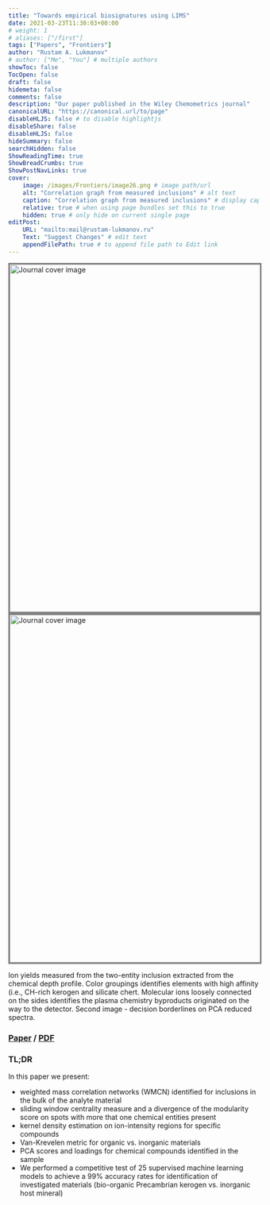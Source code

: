 ```yaml
---
title: "Towards empirical biosignatures using LIMS"
date: 2021-03-23T11:30:03+00:00
# weight: 1
# aliases: ["/first"]
tags: ["Papers", "Frontiers"]
author: "Rustam A. Lukmanov"
# author: ["Me", "You"] # multiple authors
showToc: false
TocOpen: false
draft: false
hidemeta: false
comments: false
description: "Our paper published in the Wiley Chemometrics journal"
canonicalURL: "https://canonical.url/to/page"
disableHLJS: false # to disable highlightjs
disableShare: false
disableHLJS: false
hideSummary: false
searchHidden: false
ShowReadingTime: true
ShowBreadCrumbs: true
ShowPostNavLinks: true
cover:
    image: /images/Frontiers/image26.png # image path/url
    alt: "Correlation graph from measured inclusions" # alt text
    caption: "Correlation graph from measured inclusions" # display caption under cover
    relative: true # when using page bundles set this to true
    hidden: true # only hide on current single page
editPost:
    URL: "mailto:mail@rustam-lukmanov.ru"
    Text: "Suggest Changes" # edit text
    appendFilePath: true # to append file path to Edit link
---
```


<a  href= https://analyticalsciencejournals.onlinelibrary.wiley.com/doi/full/10.1002/cem.3370><img src='/images/Frontiers/chemometrics.png' alt='Journal cover image' width='700'  padding ='50' align='middle' style="border:3px solid grey"></a>
<a  href= https://analyticalsciencejournals.onlinelibrary.wiley.com/doi/full/10.1002/cem.3370><img src='/images/Frontiers/pca_cube.png' alt='Journal cover image' width='700'  padding ='50' align='middle' style="border:3px solid grey"></a>

Ion yields measured from the two-entity inclusion extracted from the chemical depth profile. Color groupings identifies elements with high affinity (i.e., CH-rich kerogen and silicate chert. Molecular ions loosely connected on the sides identifies the plasma chemistry byproducts originated on the way to the detector. Second image - decision borderlines on PCA reduced spectra.

### [Paper](https://analyticalsciencejournals.onlinelibrary.wiley.com/doi/full/10.1002/cem.3370) / [PDF](/PDF/Chemometrics_Lukmanov.pdf)

### TL;DR

In this paper we present:

- weighted mass correlation networks (WMCN) identified for inclusions in the bulk of the analyte material
- sliding window centrality measure and a divergence of the modularity score on spots with more that one chemical entities present
- kernel density estimation on ion-intensity regions for specific compounds
- Van-Krevelen metric for organic vs. inorganic materials
- PCA scores and loadings for chemical compounds identified in the sample
- We performed a competitive test of 25 supervised machine learning models to achieve a 99% accuracy rates for identification of investigated materials (bio-organic Precambrian kerogen vs. inorganic host mineral)
